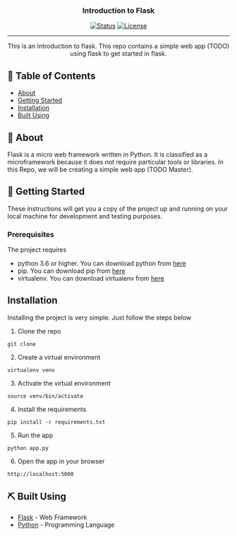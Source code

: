 <p align="center">
  <!-- <Image Here> -->
</p>

<h3 align="center">Introduction to Flask</h3>

<div align="center">

[![Status](https://img.shields.io/badge/status-active-success.svg)]()
[![License](https://img.shields.io/badge/license-MIT-blue.svg)](/LICENSE)

</div>

---

<p align="center"> This is an Introduction to flask. This repo contains a simple web app (TODO) using flask to get started in flask.
    <br> 
</p>

## 📝 Table of Contents

- [About](#about)
- [Getting Started](#getting_started)
- [Installation](#installation)
- [Built Using](#built_using)

## 🧐 About <a name = "about"></a>

Flask is a micro web framework written in Python. It is classified as a microframework because it does not require particular tools or libraries.
In this Repo, we will be creating a simple web app (TODO Master).

## 🏁 Getting Started <a name = "getting_started"></a>

These instructions will get you a copy of the project up and running on your local machine for development and testing purposes.

### Prerequisites

The project requires 

- python 3.6 or higher. You can download python from [here](https://www.python.org/downloads/)
- pip. You can download pip from [here](https://pip.pypa.io/en/stable/installing/)
- virtualenv. You can download virtualenv from [here](https://virtualenv.pypa.io/en/latest/installation.html)


## Installation <a name = "installation"></a>

Installing the project is very simple. Just follow the steps below

1. Clone the repo

```
git clone
```

2. Create a virtual environment

```
virtualenv venv
```

3. Activate the virtual environment

```
source venv/bin/activate
```

4. Install the requirements

```
pip install -r requirements.txt
```

5. Run the app

```
python app.py
```

6. Open the app in your browser

```
http://localhost:5000
```



## ⛏️ Built Using <a name = "built_using"></a>

- [Flask](https://flask.palletsprojects.com/en/1.1.x/) - Web Framework
- [Python](https://www.python.org/) - Programming Language




